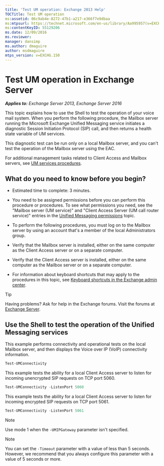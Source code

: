 ```yaml
---
title: 'Test UM operation: Exchange 2013 Help'
TOCTitle: Test UM operation
ms:assetid: 06c9ab4e-8272-47b1-a217-e366f7e9dbaa
ms:mtpsurl: https://technet.microsoft.com/en-us/library/Aa995957(v=EXCHG.150)
ms:contentKeyID: 55129206
ms.date: 12/09/2016
ms.reviewer: 
manager: dansimp
ms.author: dmaguire
author: msdmaguire
mtps_version: v=EXCHG.150
---
```


# Test UM operation in Exchange Server

_**Applies to:** Exchange Server 2013, Exchange Server 2016_

This topic explains how to use the Shell to test the operation of your voice mail system. When you perform the following procedure, the Mailbox server running the Microsoft Exchange Unified Messaging service initiates a diagnostic Session Initiation Protocol (SIP) call, and then returns a health state variable of UM services.

This diagnostic test can be run only on a local Mailbox server, and you can't test the operation of the Mailbox server using the EAC.

For additional management tasks related to Client Access and Mailbox servers, see [UM services procedures](um-services-procedures-exchange-2013-help.md).

## What do you need to know before you begin?

  - Estimated time to complete: 3 minutes.

  - You need to be assigned permissions before you can perform this procedure or procedures. To see what permissions you need, see the "Mailbox server (UM service)" and "Client Access Server (UM call router service)" entries in the [Unified Messaging permissions](unified-messaging-permissions-exchange-2013-help.md) topic.

  - To perform the following procedures, you must log on to the Mailbox server by using an account that's a member of the local Administrators group.

  - Verify that the Mailbox server is installed, either on the same computer as the Client Access server or on a separate computer.

  - Verify that the Client Access server is installed, either on the same computer as the Mailbox server or on a separate computer.

  - For information about keyboard shortcuts that may apply to the procedures in this topic, see [Keyboard shortcuts in the Exchange admin center](keyboard-shortcuts-in-the-exchange-admin-center-2013-help.md).

> [!TIP]
> Having problems? Ask for help in the Exchange forums. Visit the forums at [Exchange Server](https://go.microsoft.com/fwlink/p/?linkid=60612).

## Use the Shell to test the operation of the Unified Messaging services

This example performs connectivity and operational tests on the local Mailbox server, and then displays the Voice over IP (VoIP) connectivity information.

```powershell
Test-UMConnectivity
```

This example tests the ability for a local Client Access server to listen for incoming unencrypted SIP requests on TCP port 5060.

```powershell
Test-UMConnectivity -ListenPort 5060
```

This example tests the ability for a local Client Access server to listen for incoming encrypted SIP requests on TCP port 5061.

```powershell
Test-UMConnectivity -ListenPort 5061
```

> [!NOTE]
> Use mode 1 when the <CODE>-UMIPGateway</CODE> parameter isn't specified.

> [!NOTE]
> You can set the <CODE>-Timeout</CODE> parameter with a value of less than 5&nbsp;seconds. However, we recommend that you always configure this parameter with a value of 5&nbsp;seconds or more.
